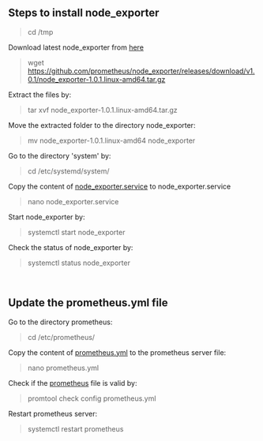 ## Steps to install node_exporter

> cd /tmp

Download latest node_exporter from [here](https://prometheus.io/download/)
> wget https://github.com/prometheus/node_exporter/releases/download/v1.0.1/node_exporter-1.0.1.linux-amd64.tar.gz

Extract the files by:
> tar xvf node_exporter-1.0.1.linux-amd64.tar.gz

Move the extracted folder to the directory node_exporter:
> mv node_exporter-1.0.1.linux-amd64 node_exporter

Go to the directory 'system' by:
> cd /etc/systemd/system/

Copy the content of [node_exporter.service](node_exporter.service) to node_exporter.service
> nano node_exporter.service

Start node_exporter by:
> systemctl start node_exporter

Check the status of node_exporter by:
> systemctl status node_exporter

<br>

## Update the prometheus.yml file

Go to the directory prometheus:
> cd /etc/prometheus/

Copy the content of [prometheus.yml](prometheus.yml) to the prometheus server file:
> nano prometheus.yml

Check if the [prometheus](prometheus.yml) file is valid by:
> promtool check config prometheus.yml

Restart prometheus server:
> systemctl restart prometheus
